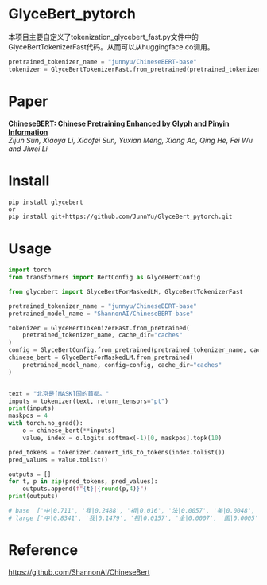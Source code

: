 # GlyceBert_pytorch
本项目主要自定义了tokenization_glycebert_fast.py文件中的GlyceBertTokenizerFast代码。从而可以从huggingface.co调用。
```python
pretrained_tokenizer_name = "junnyu/ChineseBERT-base"
tokenizer = GlyceBertTokenizerFast.from_pretrained(pretrained_tokenizer_name)
```

# Paper
**[ChineseBERT: Chinese Pretraining Enhanced by Glyph and Pinyin Information](https://arxiv.org/pdf/2106.16038.pdf)**  
*Zijun Sun, Xiaoya Li, Xiaofei Sun, Yuxian Meng, Xiang Ao, Qing He, Fei Wu and Jiwei Li*

# Install
```bash
pip install glycebert
or
pip install git+https://github.com/JunnYu/GlyceBert_pytorch.git
```

# Usage
```python
import torch
from transformers import BertConfig as GlyceBertConfig

from glycebert import GlyceBertForMaskedLM, GlyceBertTokenizerFast

pretrained_tokenizer_name = "junnyu/ChineseBERT-base"
pretrained_model_name = "ShannonAI/ChineseBERT-base"

tokenizer = GlyceBertTokenizerFast.from_pretrained(
    pretrained_tokenizer_name, cache_dir="caches"
)
config = GlyceBertConfig.from_pretrained(pretrained_tokenizer_name, cache_dir="caches")
chinese_bert = GlyceBertForMaskedLM.from_pretrained(
    pretrained_model_name, config=config, cache_dir="caches"
)


text = "北京是[MASK]国的首都。"
inputs = tokenizer(text, return_tensors="pt")
print(inputs)
maskpos = 4
with torch.no_grad():
    o = chinese_bert(**inputs)
    value, index = o.logits.softmax(-1)[0, maskpos].topk(10)

pred_tokens = tokenizer.convert_ids_to_tokens(index.tolist())
pred_values = value.tolist()

outputs = []
for t, p in zip(pred_tokens, pred_values):
    outputs.append(f"{t}|{round(p,4)}")
print(outputs)

# base  ['中|0.711', '我|0.2488', '祖|0.016', '法|0.0057', '美|0.0048', '全|0.0042', '韩|0.0015', '英|0.0011', '两|0.0008', '王|0.0006']
# large ['中|0.8341', '我|0.1479', '祖|0.0157', '全|0.0007', '国|0.0005', '帝|0.0001', '该|0.0001', '法|0.0001', '一|0.0001', '咱|0.0001']
```

# Reference
https://github.com/ShannonAI/ChineseBert

